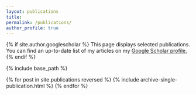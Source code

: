 ```yaml
---
layout: publications
title:
permalink: /publications/
author_profile: true
---
```


{% if site.author.googlescholar %}
  This page displays selected publications. You can find an up-to-date list of my articles on my <u><a href='{{site.author.googlescholar}}'> Google Scholar profile</a>.</u>
{% endif %}

{% include base_path %}

{% for post in site.publications reversed %}
  {% include archive-single-publication.html %}
{% endfor %}
